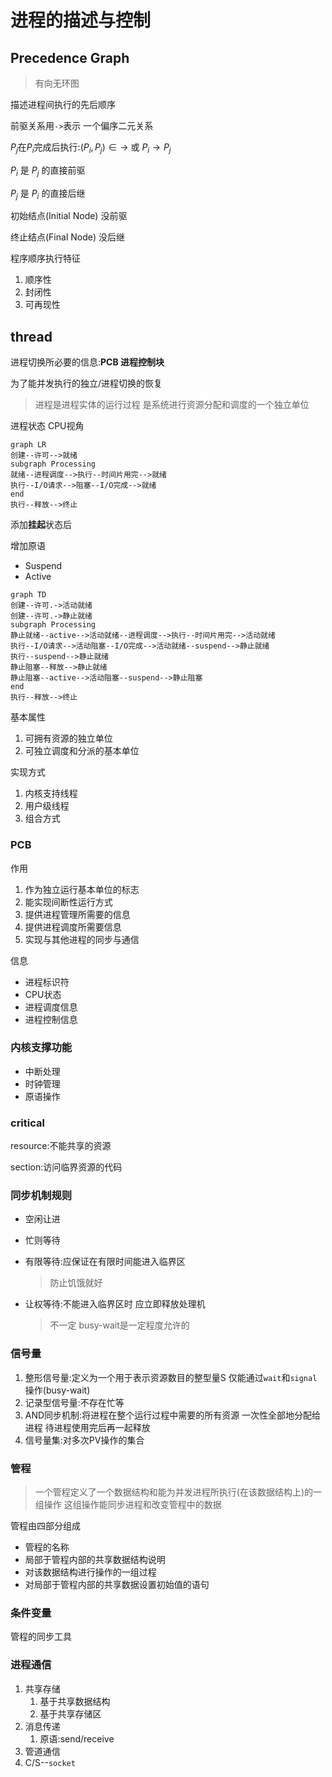 # 进程的描述与控制

## Precedence Graph

>   有向无环图

描述进程间执行的先后顺序



前驱关系用`->`表示 一个偏序二元关系

$P_j$在$P_i$完成后执行:$(P_i, P_j)\in\to$ 或 $P_i\to P_j$

$P_i$  是 $P_j$ 的直接前驱

$P_j$  是 $P_i$ 的直接后继

初始结点(Initial Node) 没前驱

终止结点(Final Node) 没后继



程序顺序执行特征

1.  顺序性
2.  封闭性
3.  可再现性

## thread

进程切换所必要的信息:**PCB 进程控制块**

为了能并发执行的独立/进程切换的恢复

>   进程是进程实体的运行过程 是系统进行资源分配和调度的一个独立单位



进程状态 CPU视角

```mermaid
graph LR
创建--许可-->就绪
subgraph Processing
就绪--进程调度-->执行--时间片用完-->就绪
执行--I/O请求-->阻塞--I/O完成-->就绪
end
执行--释放-->终止
```



添加**挂起**状态后

增加原语

-   Suspend
-   Active

```mermaid
graph TD
创建--许可.->活动就绪
创建--许可.->静止就绪
subgraph Processing
静止就绪--active-->活动就绪--进程调度-->执行--时间片用完-->活动就绪
执行--I/O请求-->活动阻塞--I/O完成-->活动就绪--suspend-->静止就绪
执行--suspend-->静止就绪
静止阻塞--释放-->静止就绪
静止阻塞--active-->活动阻塞--suspend-->静止阻塞
end
执行--释放-->终止
```

基本属性

1.  可拥有资源的独立单位
2.  可独立调度和分派的基本单位

实现方式

1.  内核支持线程
2.  用户级线程
3.  组合方式



### PCB

作用

1.  作为独立运行基本单位的标志
2.  能实现间断性运行方式
3.  提供进程管理所需要的信息
4.  提供进程调度所需要信息
5.  实现与其他进程的同步与通信



信息

-   进程标识符
-   CPU状态
-   进程调度信息
-   进程控制信息

### 内核支撑功能

-   中断处理
-   时钟管理
-   原语操作

### critical

resource:不能共享的资源

section:访问临界资源的代码



### 同步机制规则

-   空闲让进

-   忙则等待

-   有限等待:应保证在有限时间能进入临界区

    >   防止饥饿就好

-   让权等待:不能进入临界区时 应立即释放处理机

    >   不一定 busy-wait是一定程度允许的

### 信号量

1.  整形信号量:定义为一个用于表示资源数目的整型量S 仅能通过`wait`和`signal`操作(busy-wait)
2.  记录型信号量:不存在忙等
3.  AND同步机制:将进程在整个运行过程中需要的所有资源 一次性全部地分配给进程 待进程使用完后再一起释放
4.  信号量集:对多次PV操作的集合

### 管程

>   一个管程定义了一个数据结构和能为并发进程所执行(在该数据结构上)的一组操作 这组操作能同步进程和改变管程中的数据

管程由四部分组成

-   管程的名称
-   局部于管程内部的共享数据结构说明
-   对该数据结构进行操作的一组过程
-   对局部于管程内部的共享数据设置初始值的语句

### 条件变量

管程的同步工具

### 进程通信

1.  共享存储
    1.  基于共享数据结构
    2.   基于共享存储区
2.  消息传递
    1.  原语:send/receive
3.  管道通信
4.  C/S--`socket`

